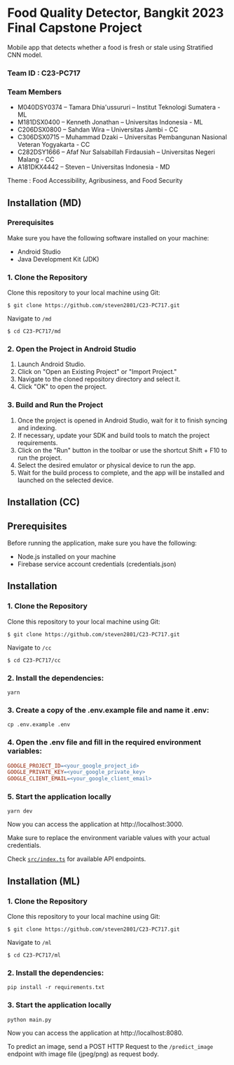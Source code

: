 # Food Quality Detector, Bangkit 2023 Final Capstone Project

Mobile app that detects whether a food is fresh or stale using Stratified CNN model.

### Team ID : C23-PC717

### Team Members

- M040DSY0374 – Tamara Dhia'ussururi – Institut Teknologi Sumatera - ML
- M181DSX0400 – Kenneth Jonathan – Universitas Indonesia - ML
- C206DSX0800 – Sahdan Wira – Universitas Jambi - CC
- C306DSX0715 – Muhammad Dzaki – Universitas Pembangunan Nasional Veteran Yogyakarta - CC
- C282DSY1666 – Afaf Nur Salsabillah Firdausiah – Universitas Negeri Malang - CC
- A181DKX4442 – Steven – Universitas Indonesia - MD

Theme : Food Accessibility, Agribusiness, and Food Security

## Installation (MD)

### Prerequisites

Make sure you have the following software installed on your machine:

- Android Studio
- Java Development Kit (JDK)

### 1. Clone the Repository

Clone this repository to your local machine using Git:

```shell
$ git clone https://github.com/steven2801/C23-PC717.git
```

Navigate to `/md`

```shell
$ cd C23-PC717/md
```

### 2. Open the Project in Android Studio

1. Launch Android Studio.
2. Click on "Open an Existing Project" or "Import Project."
3. Navigate to the cloned repository directory and select it.
4. Click "OK" to open the project.

### 3. Build and Run the Project

1. Once the project is opened in Android Studio, wait for it to finish syncing and indexing.
2. If necessary, update your SDK and build tools to match the project requirements.
3. Click on the "Run" button in the toolbar or use the shortcut Shift + F10 to run the project.
4. Select the desired emulator or physical device to run the app.
5. Wait for the build process to complete, and the app will be installed and launched on the selected device.

## Installation (CC)

## Prerequisites

Before running the application, make sure you have the following:

- Node.js installed on your machine
- Firebase service account credentials (credentials.json)

## Installation

### 1. Clone the Repository

Clone this repository to your local machine using Git:

```shell
$ git clone https://github.com/steven2801/C23-PC717.git
```

Navigate to `/cc`

```shell
$ cd C23-PC717/cc
```

### 2. Install the dependencies:

```shell
yarn

```

### 3. Create a copy of the .env.example file and name it .env:

```shell
cp .env.example .env

```

### 4. Open the .env file and fill in the required environment variables:

```makefile
GOOGLE_PROJECT_ID=<your_google_project_id>
GOOGLE_PRIVATE_KEY=<your_google_private_key>
GOOGLE_CLIENT_EMAIL=<your_google_client_email>

```

### 5. Start the application locally

```shell
yarn dev
```

Now you can access the application at http://localhost:3000.

Make sure to replace the environment variable values with your actual credentials.

Check [`src/index.ts`](https://github.com/steven2801/C23-PC717/blob/main/cc/src/index.ts#LL16C1-L24C52) for available API endpoints.

## Installation (ML)

### 1. Clone the Repository

Clone this repository to your local machine using Git:

```shell
$ git clone https://github.com/steven2801/C23-PC717.git
```

Navigate to `/ml`

```shell
$ cd C23-PC717/ml
```

### 2. Install the dependencies:

```shell
pip install -r requirements.txt

```

### 3. Start the application locally

```shell
python main.py
```

Now you can access the application at http://localhost:8080.

To predict an image, send a POST HTTP Request to the `/predict_image` endpoint with image file (jpeg/png) as request body.
